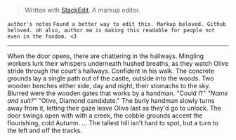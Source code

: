 


> Written with [StackEdit](https://stackedit.io/). A markup editor.

`author's notes` 
 `Found a better way to edit this. Markup beloved. Github beloved.
 oh also, author me is making this readable for people not even in the fandom. <3`  
*** 
When the door opens, there are chattering in the hallways. 
Mingling workers lurk their whispers underneath hushed breaths, as they watch Olive stride through the court's hallways. Confident in his walk. 
The concrete grounds lay a single path out of the castle, outside into the woods. Two wooden benches either side, day and night, their stomachs to the sky. Blurred were the wooden gates that works by a handman. 
"Could I?"
*"Name and suit?"*
"Olive, Diamond candidate."
The burly handman slowly turns away from it, letting their gaze leave Olive last as they'd go to unlock. The door swings open with with a creek, the cobble grounds accent the flourishing, cold Autumn. 
... The tallest hill isn't hard to spot, but a turn to the left and off the tracks. 
<!--stackedit_data:
eyJoaXN0b3J5IjpbLTgwNTc0MjIxMSwtMzQ1NTcxNzI2LDY1OT
k0OTM3OCwtMzkzNDk0NTA1LC0zMDgyOTE4NDgsLTIwNjkxMjgx
NDAsLTUzMDYzMzU2LC01NDcwNzM3NjEsLTEwODgyNzkxODcsMT
YwMzExMjQ3NiwtMTY1OTQ4NTc1NSwtMTQ3Mzg2Nzk0LDIxMjg3
OTc0NDRdfQ==
-->